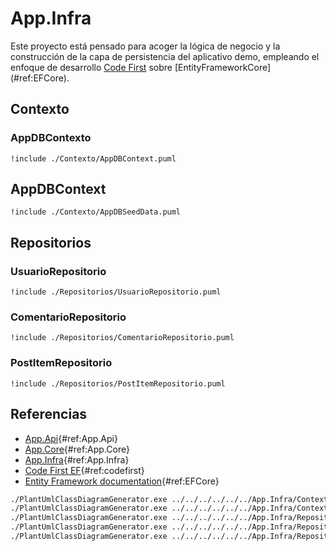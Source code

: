 
# App.Infra

Este proyecto está pensado para acoger la lógica de negocio y la construcción de la capa de persistencia del aplicativo demo, empleando el enfoque de desarrollo [Code First](#ref:codefirst) sobre [EntityFrameworkCore]
(#ref:EFCore).

## Contexto

### AppDBContexto
```plantuml
!include ./Contexto/AppDBContext.puml
```

## AppDBContext

```plantuml
!include ./Contexto/AppDBSeedData.puml
```

## Repositorios

### UsuarioRepositorio

```plantuml
!include ./Repositorios/UsuarioRepositorio.puml
```

### ComentarioRepositorio

```plantuml
!include ./Repositorios/ComentarioRepositorio.puml
```

### PostItemRepositorio

```plantuml
!include ./Repositorios/PostItemRepositorio.puml
```

## Referencias

* [App.Api](https://github.com/wkrea/appdemo/tree/main/BackEnd/App.Api){#ref:App.Api}
* [App.Core](https://github.com/wkrea/appdemo/tree/main/BackEnd/App.Core){#ref:App.Core}
* [App.Infra](https://github.com/wkrea/appdemo/tree/main/BackEnd/App.Infra){#ref:App.Infra}
* [Code First EF](https://docs.microsoft.com/en-us/ef/ef6/modeling/code-first/workflows/new-database){#ref:codefirst}
* [Entity Framework documentation](https://docs.microsoft.com/en-us/ef/core/){#ref:EFCore}

```bash
./PlantUmlClassDiagramGenerator.exe ../../../../../../App.Infra/Contexto/AppDBContext.cs
./PlantUmlClassDiagramGenerator.exe ../../../../../../App.Infra/Contexto/AppDBSeedData.cs
./PlantUmlClassDiagramGenerator.exe ../../../../../../App.Infra/Repositorios/ComentarioRepositorio.cs
./PlantUmlClassDiagramGenerator.exe ../../../../../../App.Infra/Repositorios/PostItemRepositorio.cs
./PlantUmlClassDiagramGenerator.exe ../../../../../../App.Infra/Repositorios/UsuarioRepositorio.cs
```